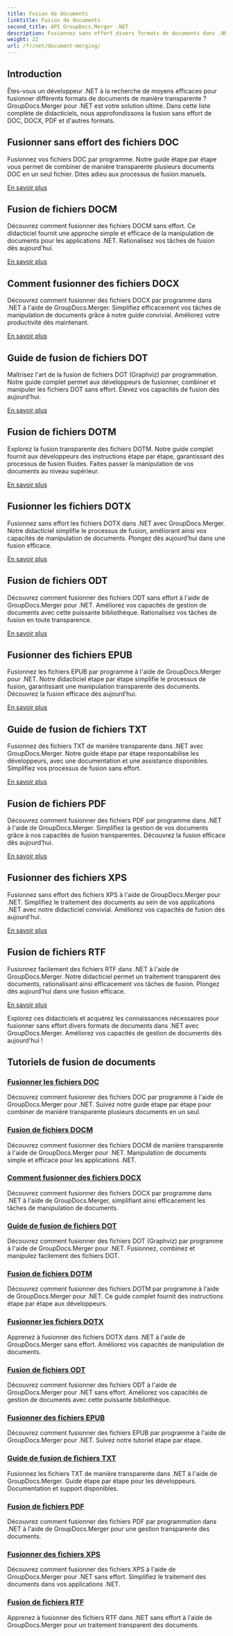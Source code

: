 ```yaml
---
title: Fusion de documents
linktitle: Fusion de documents
second_title: API GroupDocs.Merger .NET
description: Fusionnez sans effort divers formats de documents dans .NET à l'aide de GroupDocs.Merger. Combinez en toute transparence DOC, DOCX, PDF et bien plus encore. Améliorez votre gestion documentaire dès aujourd'hui !
weight: 22
url: /fr/net/document-merging/
---
```

## Introduction

Êtes-vous un développeur .NET à la recherche de moyens efficaces pour fusionner différents formats de documents de manière transparente ? GroupDocs.Merger pour .NET est votre solution ultime. Dans cette liste complète de didacticiels, nous approfondissons la fusion sans effort de DOC, DOCX, PDF et d'autres formats.

## Fusionner sans effort des fichiers DOC

Fusionnez vos fichiers DOC par programme. Notre guide étape par étape vous permet de combiner de manière transparente plusieurs documents DOC en un seul fichier. Dites adieu aux processus de fusion manuels.

[En savoir plus](./merge-doc-files/)

## Fusion de fichiers DOCM

Découvrez comment fusionner des fichiers DOCM sans effort. Ce didacticiel fournit une approche simple et efficace de la manipulation de documents pour les applications .NET. Rationalisez vos tâches de fusion dès aujourd'hui.

[En savoir plus](./merging-docm-files/)

## Comment fusionner des fichiers DOCX

Découvrez comment fusionner des fichiers DOCX par programme dans .NET à l'aide de GroupDocs.Merger. Simplifiez efficacement vos tâches de manipulation de documents grâce à notre guide convivial. Améliorez votre productivité dès maintenant.

[En savoir plus](./how-to-merge-docx-files/)

## Guide de fusion de fichiers DOT

Maîtrisez l'art de la fusion de fichiers DOT (Graphviz) par programmation. Notre guide complet permet aux développeurs de fusionner, combiner et manipuler les fichiers DOT sans effort. Élevez vos capacités de fusion dès aujourd’hui.

[En savoir plus](./guide-merging-dot-files/)

## Fusion de fichiers DOTM

Explorez la fusion transparente des fichiers DOTM. Notre guide complet fournit aux développeurs des instructions étape par étape, garantissant des processus de fusion fluides. Faites passer la manipulation de vos documents au niveau supérieur.

[En savoir plus](./merging-dotm-files/)

## Fusionner les fichiers DOTX

Fusionnez sans effort les fichiers DOTX dans .NET avec GroupDocs.Merger. Notre didacticiel simplifie le processus de fusion, améliorant ainsi vos capacités de manipulation de documents. Plongez dès aujourd’hui dans une fusion efficace.

[En savoir plus](./merge-dotx-files/)

## Fusion de fichiers ODT

Découvrez comment fusionner des fichiers ODT sans effort à l'aide de GroupDocs.Merger pour .NET. Améliorez vos capacités de gestion de documents avec cette puissante bibliothèque. Rationalisez vos tâches de fusion en toute transparence.

[En savoir plus](./merging-odt-files/)

## Fusionner des fichiers EPUB

Fusionnez les fichiers EPUB par programme à l'aide de GroupDocs.Merger pour .NET. Notre didacticiel étape par étape simplifie le processus de fusion, garantissant une manipulation transparente des documents. Découvrez la fusion efficace dès aujourd’hui.

[En savoir plus](./merge-epub-files/)

## Guide de fusion de fichiers TXT

Fusionnez des fichiers TXT de manière transparente dans .NET avec GroupDocs.Merger. Notre guide étape par étape responsabilise les développeurs, avec une documentation et une assistance disponibles. Simplifiez vos processus de fusion sans effort.

[En savoir plus](./guide-merging-txt-files/)

## Fusion de fichiers PDF

Découvrez comment fusionner des fichiers PDF par programme dans .NET à l'aide de GroupDocs.Merger. Simplifiez la gestion de vos documents grâce à nos capacités de fusion transparentes. Découvrez la fusion efficace dès aujourd’hui.

[En savoir plus](./merging-pdf-files/)

## Fusionner des fichiers XPS

Fusionnez sans effort des fichiers XPS à l'aide de GroupDocs.Merger pour .NET. Simplifiez le traitement des documents au sein de vos applications .NET avec notre didacticiel convivial. Améliorez vos capacités de fusion dès aujourd'hui.

[En savoir plus](./merge-xps-files/)

## Fusion de fichiers RTF

Fusionnez facilement des fichiers RTF dans .NET à l'aide de GroupDocs.Merger. Notre didacticiel permet un traitement transparent des documents, rationalisant ainsi efficacement vos tâches de fusion. Plongez dès aujourd’hui dans une fusion efficace.

[En savoir plus](./merging-rtf-files/)

Explorez ces didacticiels et acquérez les connaissances nécessaires pour fusionner sans effort divers formats de documents dans .NET avec GroupDocs.Merger. Améliorez vos capacités de gestion de documents dès aujourd'hui !
## Tutoriels de fusion de documents
### [Fusionner les fichiers DOC](./merge-doc-files/)
Découvrez comment fusionner des fichiers DOC par programme à l'aide de GroupDocs.Merger pour .NET. Suivez notre guide étape par étape pour combiner de manière transparente plusieurs documents en un seul.
### [Fusion de fichiers DOCM](./merging-docm-files/)
Découvrez comment fusionner des fichiers DOCM de manière transparente à l'aide de GroupDocs.Merger pour .NET. Manipulation de documents simple et efficace pour les applications .NET.
### [Comment fusionner des fichiers DOCX](./how-to-merge-docx-files/)
Découvrez comment fusionner des fichiers DOCX par programme dans .NET à l'aide de GroupDocs.Merger, simplifiant ainsi efficacement les tâches de manipulation de documents.
### [Guide de fusion de fichiers DOT](./guide-merging-dot-files/)
Découvrez comment fusionner des fichiers DOT (Graphviz) par programme à l'aide de GroupDocs.Merger pour .NET. Fusionnez, combinez et manipulez facilement des fichiers DOT.
### [Fusion de fichiers DOTM](./merging-dotm-files/)
Découvrez comment fusionner des fichiers DOTM par programme à l'aide de GroupDocs.Merger pour .NET. Ce guide complet fournit des instructions étape par étape aux développeurs.
### [Fusionner les fichiers DOTX](./merge-dotx-files/)
Apprenez à fusionner des fichiers DOTX dans .NET à l'aide de GroupDocs.Merger sans effort. Améliorez vos capacités de manipulation de documents.
### [Fusion de fichiers ODT](./merging-odt-files/)
Découvrez comment fusionner des fichiers ODT à l'aide de GroupDocs.Merger pour .NET sans effort. Améliorez vos capacités de gestion de documents avec cette puissante bibliothèque.
### [Fusionner des fichiers EPUB](./merge-epub-files/)
Découvrez comment fusionner des fichiers EPUB par programme à l'aide de GroupDocs.Merger pour .NET. Suivez notre tutoriel étape par étape.
### [Guide de fusion de fichiers TXT](./guide-merging-txt-files/)
Fusionnez les fichiers TXT de manière transparente dans .NET à l'aide de GroupDocs.Merger. Guide étape par étape pour les développeurs. Documentation et support disponibles.
### [Fusion de fichiers PDF](./merging-pdf-files/)
Découvrez comment fusionner des fichiers PDF par programmation dans .NET à l'aide de GroupDocs.Merger pour une gestion transparente des documents.
### [Fusionner des fichiers XPS](./merge-xps-files/)
Découvrez comment fusionner des fichiers XPS à l'aide de GroupDocs.Merger pour .NET sans effort. Simplifiez le traitement des documents dans vos applications .NET.
### [Fusion de fichiers RTF](./merging-rtf-files/)
Apprenez à fusionner des fichiers RTF dans .NET sans effort à l'aide de GroupDocs.Merger pour un traitement transparent des documents.
